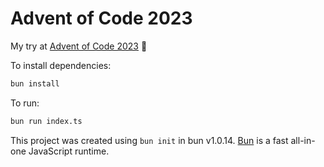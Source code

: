 # Advent of Code 2023

My try at [Advent of Code 2023](https://https://adventofcode.com/2023) 🎄

To install dependencies:

```bash
bun install
```

To run:

```bash
bun run index.ts
```

This project was created using `bun init` in bun v1.0.14. [Bun](https://bun.sh) is a fast all-in-one JavaScript runtime.
